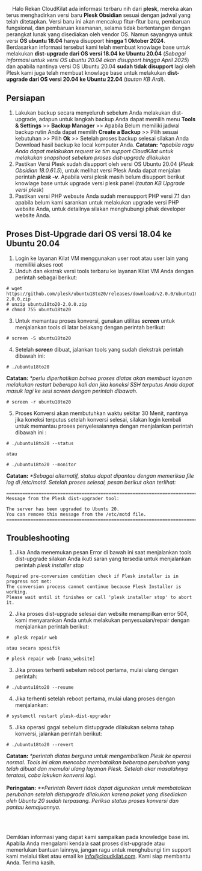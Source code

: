 &nbsp; &nbsp; Halo Rekan CloudKilat ada informasi terbaru nih dari **plesk**, mereka akan terus menghadirkan versi baru **Plesk Obsidian** sesuai dengan jadwal yang telah ditetapkan. Versi baru ini akan mencakup fitur-fitur baru, pembaruan fungsional, dan pembaruan keamanan, selama tidak bertentangan dengan perangkat lunak yang disediakan oleh vendor OS. Namun sayangnya untuk versi **OS ubuntu 18.04** hanya disupport **hingga 1 Oktober 2024**. Berdasarkan informasi tersebut kami telah membuat knowlage base untuk melakukan **dist-upgrade dari OS versi 18.04 ke Ubuntu 20.04** (_Sebagai informasi untuk versi OS ubuntu 20.04 akan disupport hingga April 2025_) dan apabila nantinya versi OS Ubuntu 20.04 **sudah tidak disupport** lagi oleh Plesk kami juga telah membuat knowlage base untuk melakukan **dist-upgrade dari OS versi 20.04 ke Ubuntu 22.04** (_tautan KB Ardi_).

## Persiapan
1. Lakukan backup secara menyeluruh sebelum Anda melakukan dist-upgrade, adapun untuk langkah backup Anda dapat memilih menu **Tools & Settings** >> **Backup Manager** >> Apabila Belum memiliki jadwal backup rutin Anda dapat memilih **Create a Backup** >> Pilih sesuai kebutuhan >> Pilih **Ok** >> Setelah proses backup selesai silakan Anda Download hasil backup ke local komputer Anda.
**Catatan:** _*apabila ragu Anda dapat melakukan request ke tim support CloudKilat untuk melakukan snapshoot sebelum proses dist-upgrade dilakukan_
2. Pastikan Versi Plesk sudah disupport oleh versi OS Ubuntu 20.04 (_Plesk Obsidian 18.0.61.5_), untuk melihat versi Plesk Anda dapat menjalan perintah **_plesk -v_**. Apabila versi plesk masih belum disupport berikut knowlage base untuk upgrade versi plesk panel (_tautan KB Upgrade versi plesk_)
3. Pastikan versi PHP websute Anda sudah mensupport PHP versi 7.1 dan apabila belum kami sarankan untuk melakukan upgrade versi PHP website Anda, untuk detailnya silakan menghubungi pihak developer website Anda.

## Proses Dist-Upgrade dari OS versi 18.04 ke Ubuntu 20.04
1. Login ke layanan Kilat VM menggunakan user root atau user lain yang memiliki akses root
2. Unduh dan ekstrak versi tools terbaru ke layanan Kilat VM Anda dengan perintah sebagai berikut:
```
# wget https://github.com/plesk/ubuntu18to20/releases/download/v2.0.0/ubuntu18to20-2.0.0.zip
# unzip ubuntu18to20-2.0.0.zip
# chmod 755 ubuntu18to20
```

3. Untuk memantau proses konversi, gunakan utilitas **_screen_** untuk menjalankan tools di latar belakang dengan perintah berikut:

```
# screen -S ubuntu18to20
```

4. Setelah **_screen_** dibuat, jalankan tools yang sudah diekstrak perintah dibawah ini:

```
# ./ubuntu18to20
```
**Catatan:** _*perlu diperhatikan bahwa proses diatas akan membuat layanan melakukan restart beberapa kali dan jika koneksi SSH terputus Anda dapat masuk lagi ke sesi screen dengan perintah dibawah._

```
# screen -r ubuntu18to20
```

5. Proses Konversi akan membutuhkan waktu sekitar 30 Menit, nantinya jika koneksi terputus setelah konversi selesai, silakan login kembali untuk memantau proses penyelesaiannya dengan menjalankan perintah dibawah ini :
```
# ./ubuntu18to20 --status

atau

# ./ubuntu18to20 --monitor
```
**Catatan:** _*Sebagai alternatif, status dapat dipantau dengan memeriksa file log di /etc/motd. Setelah proses selesai, pesan berikut akan terlihat:_

```
===============================================================================
Message from the Plesk dist-upgrader tool:

The server has been upgraded to Ubuntu 20.
You can remove this message from the /etc/motd file.
===============================================================================
```

## Troubleshooting
1. Jika Anda menemukan pesan Error di bawah ini saat menjalankan tools dist-upgrade silakan Anda ikuti saran yang tersedia untuk menjalankan perintah _plesk installer stop_  
```
Required pre-conversion condition check if Plesk installer is in progress not met:
The conversion process cannot continue because Plesk Installer is working.
Please wait until it finishes or call 'plesk installer stop' to abort it.
```

2. Jika proses dist-upgrade selesai dan website menampilkan error 504, kami menyarankan Anda untuk melakukan penyesuaian/repair dengan menjalankan perintah berikut:
``` 
#  plesk repair web

atau secara spesifik

# plesk repair web [nama_website]
```

3.  Jika proses terhenti sebelum reboot pertama, mulai ulang dengan perintah:
```
# ./ubuntu18to20 --resume
```

4. Jika terhenti setelah reboot pertama, mulai ulang proses dengan menjalankan:
```
# systemctl restart plesk-dist-upgrader
```

5. Jika operasi gagal sebelum distupgrade dilakukan selama tahap konversi, jalankan perintah berikut:
```
# ./ubuntu18to20 --revert
```
**Catatan:** _*perintah diatas berguna untuk mengembalikan Plesk ke operasi normal. Tools ini akan mencoba membatalkan beberapa perubahan yang telah dibuat dan memulai ulang layanan Plesk. Setelah akar masalahnya teratasi, coba lakukan konversi lagi._ 
<br/><br/>
**Peringatan:** _**Perintah Revert tidak dapat digunakan untuk membatalkan perubahan setelah distupgrade dilakukan karena paket yang disediakan oleh Ubuntu 20 sudah terpasang. Periksa status proses konversi dan pantau kemajuannya._

<br/><br/>

Demikian informasi yang dapat kami sampaikan pada knowledge base ini. Apabila Anda mengalami kendala saat proses dist-upgrade atau memerlukan bantuan lainnya, jangan ragu untuk menghubungi tim support kami melalui tiket atau email ke info@cloudkilat.com. Kami siap membantu Anda. Terima kasih.
